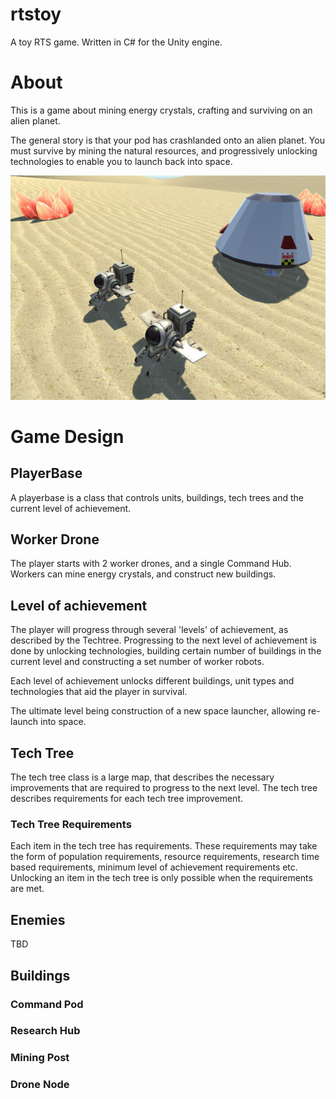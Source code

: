# rtstoy
A toy RTS game. Written in C# for the Unity engine.

# About

This is a game about mining energy crystals, crafting and surviving on an alien planet.

The general story is that your pod has crashlanded onto an alien planet. You must survive by mining the natural resources, and progressively unlocking technologies to enable you to launch back into space.

![Image description](Media/screenshot.jpg)

# Game Design

## PlayerBase

A playerbase is a class that controls units, buildings, tech trees and the current level of achievement. 

## Worker Drone

The player starts with 2 worker drones, and a single Command Hub. Workers can mine energy crystals, and construct new buildings.

## Level of achievement

The player will progress through several 'levels' of achievement, as described by the Techtree. Progressing to the next level of achievement is done by unlocking technologies, building certain number of buildings in the current level and constructing a set number of worker robots. 

Each level of achievement unlocks different buildings, unit types and technologies that aid the player in survival.

The ultimate level being construction of a new space launcher, allowing re-launch into space.

## Tech Tree

The tech tree class is a large map, that describes the necessary improvements that are required to progress to the next level. The tech tree describes requirements for each tech tree improvement.

### Tech Tree Requirements

Each item in the tech tree has requirements. These requirements may take the form of population requirements, resource requirements, research time based requirements, minimum level of achievement requirements etc. Unlocking an item in the tech tree is only possible when the requirements are met.

## Enemies

TBD

## Buildings

### Command Pod

### Research Hub

### Mining Post

### Drone Node

